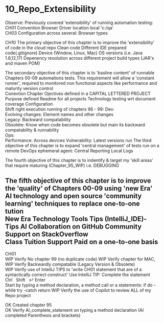 # 10_Repo_Extensibility

Observe: Previously covered 'extensibility' of running automation testing:
		CH01 	Convention
				Browser Driver location local 'c:/qa'		
                CH03 	Configuration across several: 
				Browser types		
			  	
CH10
The primary objective of this chapter is to improve the 'extensibility' of code in the cloud repo
	Clean code
 		Different IDE prepared code(.gitignore)
		Device (Window, Linux, Mac)
  		OS versions (i.e. Java 1.8,12,17)
		Depenency resolution across different project build types (JAR's and maven POM)	

The secondary objective of this chapter is to 'basline content' of runnable Chapters 00-09 automations tests.
This requirement will allow a 'constant runner', required to monitored non functional aspects like performance and maturity version control  	
		Conevtion
		 		Chapter Ojectives defined in a CAPITAL LETTERED PROJECT
		 		Purpose defined Readme for all projects
		 		Technology testing wrt document coverage
		Configuration	
				Shift right execution running of chapters 96 - 99:
	 			Dev: 	
     						Evolving changes:  Element names and other changes  
     						Legacy:		   Backward compatability	
    						Obsolete:	   Know when code becomes obsolete but main its backward compatability & runnability  
	 			Ops:		
     						Performance: 	   Across devices
    						Vulnerability: 	   Latest versions run
The third objective of this chapter is to expand 'central management' of tests run on a remote DevOps ephemeral agent:
				Central Reporting
			 	Local Logs 
		     
The fourth objective of this chapter is to indentify & target my 'skill areas' that require maturing (Chapter_95_WIP) i.e.
				DEBUGGING

The fifth objective of this chapter is to improve the 'quality' of Chapters 00-09 using 'new Era' AI technology and open source 'community learning' techniques to replace one-to-one tution  
		New Era Technology
 				Tools Tips (IntelliJ_IDE)-Tips
				AI
 				Collaboration on GitHub
  				Community Support on StackOverflow 	
   			   	Class Tuition
    				Support Paid on a one-to-one basis   	   
----------------------------------------------------------------------------------------------------------------------------------------------
CH01        
WIP	Verify No chapter 99 (no duplicate code)
WIP     Verify chapter for MAC, 
WIP 	Verify Backwardly compatable (Legacy Version & Obsolete)  
WIP    	Verify use of IntelliJ TIPS to 'write CH01 statement that are of a syntactically correct construct' 
	   	Use IntelliJ TIP: Complete the statement Ctrl   Shift   ↩ Enter		 	
	       			Start by typing a method declaration, a method call or a statements:
	       				if
		    			do -while
		 			try -catch
	      				return
WIP     Verify the use of Copilot to review ALL of my Repo project

OK     	Created chapter 95    
OK     	Verify AI_complete_statement on typing a method declaration (AI completed Parenthesis and brackets)

